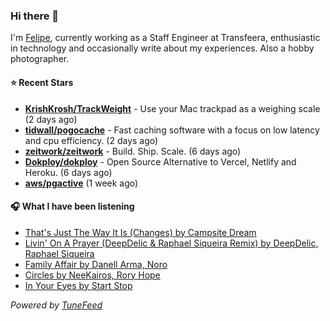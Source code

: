 ### Hi there 👋

I'm [Felipe](https://felipevm.com), currently working as a Staff Engineer at Transfeera, enthusiastic in technology and occasionally write about my experiences. Also a hobby photographer.

#### ⭐ Recent Stars
- **[KrishKrosh/TrackWeight](https://github.com/KrishKrosh/TrackWeight)** - Use your Mac trackpad as a weighing scale (2 days ago)
- **[tidwall/pogocache](https://github.com/tidwall/pogocache)** - Fast caching software with a focus on low latency and cpu efficiency. (2 days ago)
- **[zeitwork/zeitwork](https://github.com/zeitwork/zeitwork)** - Build. Ship. Scale. (6 days ago)
- **[Dokploy/dokploy](https://github.com/Dokploy/dokploy)** - Open Source Alternative to Vercel, Netlify and Heroku. (6 days ago)
- **[aws/pgactive](https://github.com/aws/pgactive)** (1 week ago)

#### 🎧 What I have been listening
- [That&#39;s Just The Way It Is (Changes) by Campsite Dream](https://open.spotify.com/track/7b2ZGVLH01Cw4MU9LuSGDq)
- [Livin&#39; On A Prayer (DeepDelic &amp; Raphael Siqueira Remix) by DeepDelic, Raphael Siqueira](https://open.spotify.com/track/6pmm4ORQT8MqISvtoQOYRG)
- [Family Affair by Danell Arma, Noro](https://open.spotify.com/track/1umGWOFESVhp1DuHlve2AB)
- [Circles by NeeKairos, Rory Hope](https://open.spotify.com/track/6qFKeQwxmJDZeWVqXXM1fn)
- [In Your Eyes by Start Stop](https://open.spotify.com/track/36mkUzivSA8ECqBl3B1KF1)

_Powered by [TuneFeed](https://tunefeed.app?ref=github.com)_
